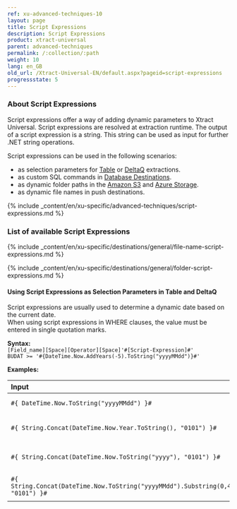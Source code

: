 ```yaml
---
ref: xu-advanced-techniques-10
layout: page
title: Script Expressions
description: Script Expressions
product: xtract-universal
parent: advanced-techniques
permalink: /:collection/:path
weight: 10
lang: en_GB
old_url: /Xtract-Universal-EN/default.aspx?pageid=script-expressions
progressstate: 5
---
```



### About Script Expressions

Script expressions offer a way of adding dynamic parameters to Xtract Universal. 
Script expressions are resolved at extraction runtime.
The output of a script expression is a string. 
This string can be used as input for further .NET string operations.

Script expressions can be used in the following scenarios:
- as selection parameters for [Table](../table/where-clause#script-expressions) or [DeltaQ](../datasource-deltaq/datasource-parameters#script-expressions) extractions.
- as custom SQL commands in [Database Destinations](../destinations#databases--data-warehouses).
- as dynamic folder paths in the [Amazon S3](../destinations/amazon-aws-s3#folder) and [Azure Storage](../destinations/azure-storage#folder).
- as dynamic file names in push destinations.

{% include _content/en/xu-specific/advanced-techniques/script-expressions.md %}

### List of available Script Expressions

{% include _content/en/xu-specific/destinations/general/file-name-script-expressions.md %}

{% include _content/en/xu-specific/destinations/general/folder-script-expressions.md %}

#### Using Script Expressions as Selection Parameters in Table and DeltaQ

Script expressions are usually used to determine a dynamic date based on the current date. <br>
When using script expressions in WHERE clauses, the value must be entered in single quotation marks.

**Syntax:**<br>
```[Field_name][Space][Operator][Space]'#[Script-Expression]#'```<br>
```BUDAT >= '#{DateTime.Now.AddYears(-5).ToString("yyyyMMdd")}#'```

**Examples:**

|   Input                         | Output                                                                         | Description              |
|:--------------------------------------|:------------------------------------------------------------------------------|:--------------------|
|```#{ DateTime.Now.ToString("yyyyMMdd") }#```                                       | yyyyMMdd | Current date in SAP format          |
|```#{ String.Concat(DateTime.Now.Year.ToString(), "0101") }#```                     | yyyy0101 | Current year concatenated with "0101"           |
|```#{ String.Concat(DateTime.Now.ToString("yyyy"), "0101") }#```                    | yyyy0101 | Current year concatenated with "0101"            |
|```#{ String.Concat(DateTime.Now.ToString("yyyyMMdd").Substring(0,4), "0101") }#``` | yyyy0101 | Current year concatenated with "0101"           |
